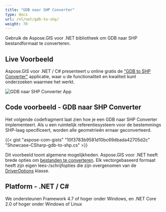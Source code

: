 ```yaml
---
title: "GDB naar SHP Converter"
type: docs
url: /nl/net/gdb-to-shp/
weight: 70
---
```


Gebruik de Aspose.GIS voor .NET bibliotheek om GDB naar SHP bestandformaat te converteren.

## **Live Voorbeeld**

Aspose.GIS voor .NET / C# presenteert u online gratis de ["GDB to SHP Converter"](https://products.aspose.app/gis/conversion/gdb-to-shp) applicatie, waar u de functionaliteit en kwaliteit kunt onderzoeken waarmee het werkt.

![GDB naar SHP Converter App](conversion.png)

## **Code voorbeeld - GDB naar SHP Converter**

Het volgende codefragment laat zien hoe je een GDB naar SHP Converter implementeert. Als u een ruimtelijk referentiesysteem voor de bestemmings SHP-laag specificeert, worden alle geometrieën ernaar geconverteerd. 

{{< gist "aspose-com-gists" "10f3783b9581d10bc69dbada42705d2c" "Showcase-CSharp-gdb-to-shp.cs" >}}

Dit voorbeeld toont algemene mogelijkheden. Aspose.GIS voor .NET heeft brede opties om [bestanden te converteren](https://docs.aspose.com/gis/net/vector-layers/). Elk vectorgebaseerd formaat heeft zijn eigen lees-/schrijfopties die zijn overgenomen van de [DriverOptions](https://reference.aspose.com/gis/net/aspose.gis/driveroptions) klasse.

## **Platform - .NET / C#**

We ondersteunen Framework 4.7 of hoger onder Windows, en .NET Core 2.0 of hoger onder Windows of Linux
